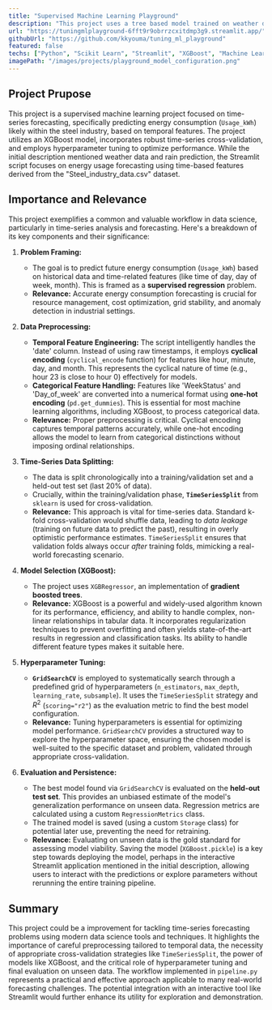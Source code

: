```yaml
---
title: "Supervised Machine Learning Playground"
description: "This project uses a tree based model trained on weather data to predict rain, with a Streamlit application providing an interactive interface for users to fit the hyperparams and grid search."
url: "https://tuningmlplayground-6fft9r9obrrzcxitdmp3g9.streamlit.app/"
githubUrl: "https://github.com/kkyouma/tuning_ml_playground"
featured: false
techs: ["Python", "Scikit Learn", "Streamlit", "XGBoost", "Machine Learning"]
imagePath: "/images/projects/playground_model_configuration.png"
---
```


## Project Prupose

This project is a supervised machine learning project focused on time-series forecasting, specifically predicting energy consumption (`Usage_kWh`) likely within the steel industry, based on temporal features. The project utilizes an XGBoost model, incorporates robust time-series cross-validation, and employs hyperparameter tuning to optimize performance. While the initial description mentioned weather data and rain prediction, the Streamlit script focuses on energy usage forecasting using time-based features derived from the "Steel_industry_data.csv" dataset.

## Importance and Relevance

This project exemplifies a common and valuable workflow in data science, particularly in time-series analysis and forecasting. Here's a breakdown of its key components and their significance:

1.  **Problem Framing:**

    - The goal is to predict future energy consumption (`Usage_kWh`) based on historical data and time-related features (like time of day, day of week, month). This is framed as a **supervised regression** problem.
    - **Relevance:** Accurate energy consumption forecasting is crucial for resource management, cost optimization, grid stability, and anomaly detection in industrial settings.

2.  **Data Preprocessing:**

    - **Temporal Feature Engineering:** The script intelligently handles the 'date' column. Instead of using raw timestamps, it employs **cyclical encoding** (`cyclical_encode` function) for features like hour, minute, day, and month. This represents the cyclical nature of time (e.g., hour 23 is close to hour 0) effectively for models.
    - **Categorical Feature Handling:** Features like 'WeekStatus' and 'Day_of_week' are converted into a numerical format using **one-hot encoding** (`pd.get_dummies`). This is essential for most machine learning algorithms, including XGBoost, to process categorical data.
    - **Relevance:** Proper preprocessing is critical. Cyclical encoding captures temporal patterns accurately, while one-hot encoding allows the model to learn from categorical distinctions without imposing ordinal relationships.

3.  **Time-Series Data Splitting:**

    - The data is split chronologically into a training/validation set and a held-out test set (last 20% of data).
    - Crucially, within the training/validation phase, **`TimeSeriesSplit`** from `sklearn` is used for cross-validation.
    - **Relevance:** This approach is vital for time-series data. Standard k-fold cross-validation would shuffle data, leading to _data leakage_ (training on future data to predict the past), resulting in overly optimistic performance estimates. `TimeSeriesSplit` ensures that validation folds always occur _after_ training folds, mimicking a real-world forecasting scenario.

4.  **Model Selection (XGBoost):**

    - The project uses `XGBRegressor`, an implementation of **gradient boosted trees**.
    - **Relevance:** XGBoost is a powerful and widely-used algorithm known for its performance, efficiency, and ability to handle complex, non-linear relationships in tabular data. It incorporates regularization techniques to prevent overfitting and often yields state-of-the-art results in regression and classification tasks. Its ability to handle different feature types makes it suitable here.

5.  **Hyperparameter Tuning:**

    - **`GridSearchCV`** is employed to systematically search through a predefined grid of hyperparameters (`n_estimators`, `max_depth`, `learning_rate`, `subsample`). It uses the `TimeSeriesSplit` strategy and $R^2$ (`scoring="r2"`) as the evaluation metric to find the best model configuration.
    - **Relevance:** Tuning hyperparameters is essential for optimizing model performance. `GridSearchCV` provides a structured way to explore the hyperparameter space, ensuring the chosen model is well-suited to the specific dataset and problem, validated through appropriate cross-validation.

6.  **Evaluation and Persistence:**
    - The best model found via `GridSearchCV` is evaluated on the **held-out test set**. This provides an unbiased estimate of the model's generalization performance on unseen data. Regression metrics are calculated using a custom `RegressionMetrics` class.
    - The trained model is saved (using a custom `Storage` class) for potential later use, preventing the need for retraining.
    - **Relevance:** Evaluating on unseen data is the gold standard for assessing model viability. Saving the model (`XGBoost.pickle`) is a key step towards deploying the model, perhaps in the interactive Streamlit application mentioned in the initial description, allowing users to interact with the predictions or explore parameters without rerunning the entire training pipeline.

## Summary

This project could be a improvement for tackling time-series forecasting problems using modern data science tools and techniques. It highlights the importance of careful preprocessing tailored to temporal data, the necessity of appropriate cross-validation strategies like `TimeSeriesSplit`, the power of models like XGBoost, and the critical role of hyperparameter tuning and final evaluation on unseen data. The workflow implemented in `pipeline.py` represents a practical and effective approach applicable to many real-world forecasting challenges. The potential integration with an interactive tool like Streamlit would further enhance its utility for exploration and demonstration.
